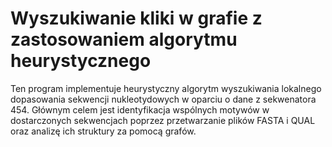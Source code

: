 # Wyszukiwanie kliki w grafie z zastosowaniem algorytmu heurystycznego

Ten program implementuje heurystyczny algorytm wyszukiwania lokalnego dopasowania sekwencji nukleotydowych w oparciu o dane z sekwenatora 454. Głównym celem jest identyfikacja wspólnych motywów w dostarczonych sekwencjach poprzez przetwarzanie plików FASTA i QUAL oraz analizę ich struktury za pomocą grafów.
